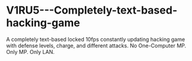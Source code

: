 # V1RU5---Completely-text-based-hacking-game
A completely text-based locked 10fps constantly updating hacking game with defense levels, charge, and different attacks. No One-Computer MP. Only MP. Only LAN.
